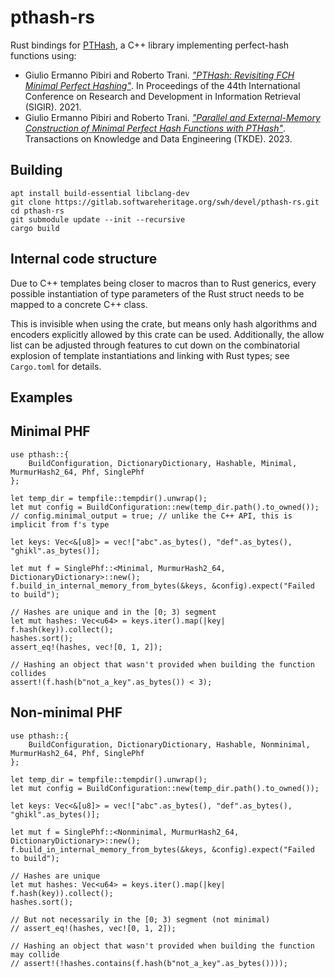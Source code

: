 # pthash-rs

Rust bindings for [PTHash](https://github.com/jermp/pthash), a C++ library implementing
perfect-hash functions using:

* Giulio Ermanno Pibiri and Roberto Trani. [*"PTHash: Revisiting FCH Minimal Perfect Hashing"*](https://dl.acm.org/doi/10.1145/3404835.3462849). In Proceedings of the 44th International
Conference on Research and Development in Information Retrieval (SIGIR). 2021.
* Giulio Ermanno Pibiri and Roberto Trani. [*"Parallel and External-Memory Construction of Minimal Perfect Hash Functions with PTHash"*](https://ieeexplore.ieee.org/document/10210677). Transactions on Knowledge and Data Engineering (TKDE). 2023.

## Building

```ignore
apt install build-essential libclang-dev
git clone https://gitlab.softwareheritage.org/swh/devel/pthash-rs.git
cd pthash-rs
git submodule update --init --recursive
cargo build
```

## Internal code structure

Due to C++ templates being closer to macros than to Rust generics, every possible instantiation
of type parameters of the Rust struct needs to be mapped to a concrete C++ class.

This is invisible when using the crate, but means only hash algorithms and encoders
explicitly allowed by this crate can be used.
Additionally, the allow list can be adjusted through features to cut down on
the combinatorial explosion of template instantiations and linking with Rust types;
see `Cargo.toml` for details.

## Examples

## Minimal PHF

```
use pthash::{
    BuildConfiguration, DictionaryDictionary, Hashable, Minimal, MurmurHash2_64, Phf, SinglePhf
};

let temp_dir = tempfile::tempdir().unwrap();
let mut config = BuildConfiguration::new(temp_dir.path().to_owned());
// config.minimal_output = true; // unlike the C++ API, this is implicit from f's type

let keys: Vec<&[u8]> = vec!["abc".as_bytes(), "def".as_bytes(), "ghikl".as_bytes()];

let mut f = SinglePhf::<Minimal, MurmurHash2_64, DictionaryDictionary>::new();
f.build_in_internal_memory_from_bytes(&keys, &config).expect("Failed to build");

// Hashes are unique and in the [0; 3) segment
let mut hashes: Vec<u64> = keys.iter().map(|key| f.hash(key)).collect();
hashes.sort();
assert_eq!(hashes, vec![0, 1, 2]);

// Hashing an object that wasn't provided when building the function collides
assert!(f.hash(b"not_a_key".as_bytes()) < 3);
```

## Non-minimal PHF

```
use pthash::{
    BuildConfiguration, DictionaryDictionary, Hashable, Nonminimal, MurmurHash2_64, Phf, SinglePhf
};

let temp_dir = tempfile::tempdir().unwrap();
let mut config = BuildConfiguration::new(temp_dir.path().to_owned());

let keys: Vec<&[u8]> = vec!["abc".as_bytes(), "def".as_bytes(), "ghikl".as_bytes()];

let mut f = SinglePhf::<Nonminimal, MurmurHash2_64, DictionaryDictionary>::new();
f.build_in_internal_memory_from_bytes(&keys, &config).expect("Failed to build");

// Hashes are unique
let mut hashes: Vec<u64> = keys.iter().map(|key| f.hash(key)).collect();
hashes.sort();

// But not necessarily in the [0; 3) segment (not minimal)
// assert_eq!(hashes, vec![0, 1, 2]);

// Hashing an object that wasn't provided when building the function may collide
// assert!(!hashes.contains(f.hash(b"not_a_key".as_bytes())));
```
